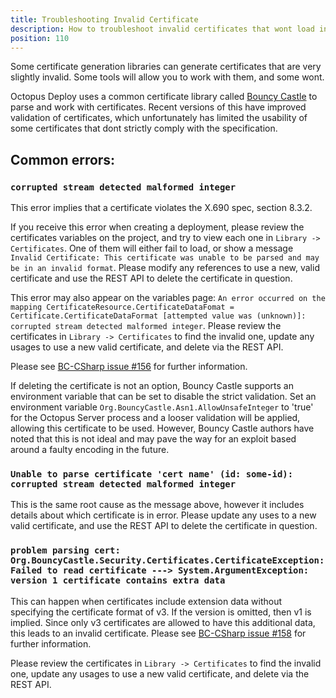 ```yaml
---
title: Troubleshooting Invalid Certificate
description: How to troubleshoot invalid certificates that wont load in Octopus Deploy
position: 110
---
```


Some certificate generation libraries can generate certificates that are very slightly invalid. Some tools will allow you to work with them, and some wont.

Octopus Deploy uses a common certificate library called [Bouncy Castle](https://github.com/bcgit/bc-csharp) to parse and work with certificates. Recent versions of this have improved validation of certificates, which unfortunately has limited the usability of some certificates that dont strictly comply with the specification.

## Common errors:

### `corrupted stream detected malformed integer`

This error implies that a certificate violates the X.690 spec, section 8.3.2.

If you receive this error when creating a deployment, please review the certificates variables on the project, and try to view each one in `Library -> Certificates`. One of them will either fail to load, or show a message `Invalid Certificate: This certificate was unable to be parsed and may be in an invalid format`. Please modify any references to use a new, valid certificate and use the REST API to delete the certificate in question.

This error may also appear on the variables page: `An error occurred on the mapping CertificateResource.CertificateDataFomat = Certificate.CertificateDataFormat [attempted value was (unknown)]: corrupted stream detected malformed integer`. Please review the certificates in  `Library -> Certificates` to find the invalid one, update any usages to use a new valid certificate, and delete via the REST API.

Please see [BC-CSharp issue #156](https://github.com/bcgit/bc-csharp/issues/156) for further information.

If deleting the certificate is not an option, Bouncy Castle supports an environment variable that can be set to disable the strict validation. Set an environment variable `Org.BouncyCastle.Asn1.AllowUnsafeInteger` to 'true' for the Octopus Server process and a looser validation will be applied, allowing this certificate to be used. However, Bouncy Castle authors have noted that this is not ideal and may pave the way for an exploit based around a faulty encoding in the future.

### `Unable to parse certificate 'cert name' (id: some-id): corrupted stream detected malformed integer`

This is the same root cause as the message above, however it includes details about which certificate is in error. Please update any uses to a new valid certificate, and use the REST API to delete the certificate in question.

### `problem parsing cert: Org.BouncyCastle.Security.Certificates.CertificateException: Failed to read certificate ---> System.ArgumentException: version 1 certificate contains extra data`

This can happen when certificates include extension data without specifying the certificate format of v3. If the version is omitted, then v1 is implied. Since only v3 certificates are allowed to have this additional data, this leads to an invalid certificate. Please see [BC-CSharp issue #158](https://github.com/bcgit/bc-csharp/issues/158) for further information.

Please review the certificates in  `Library -> Certificates` to find the invalid one, update any usages to use a new valid certificate, and delete via the REST API.

